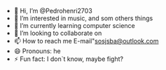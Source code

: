 - 👋 Hi, I’m @Pedrohenri2703
- 👀 I’m interested in music, and som others things
- 🌱 I’m currently learning computer science
- 💞️ I’m looking to collaborate on
- 📫 How to reach me E-mail"sosjsba@outlook.com
- 😄 Pronouns: he 
- ⚡ Fun fact: I don`t know, maybe fight?

<!---
Pedrohenri2703/Pedrohenri2703 is a ✨ special ✨ repository because its `README.md` (this file) appears on your GitHub profile.
You can click the Preview link to take a look at your changes.
--->
